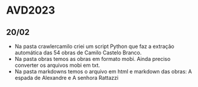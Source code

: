 # AVD2023

## 20/02
- Na pasta crawlercamilo criei um script Python que faz a extração automática das 54 obras de Camilo Castelo Branco.
- Na pasta obras temos as obras em formato mobi. Ainda preciso converter os arquivos mobi em txt.
- Na pasta markdowns temos o arquivo em html e markdown das obras: A espada de Alexandre e A senhora Rattazzi
